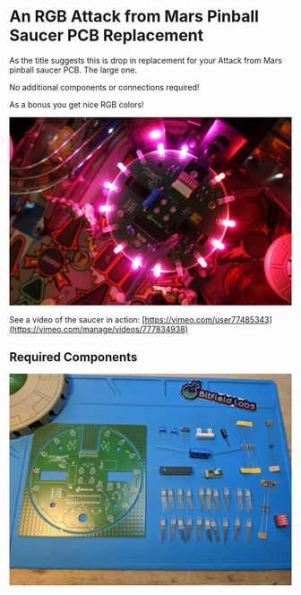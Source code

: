 # An RGB Attack from Mars Pinball Saucer PCB Replacement
As the title suggests this is drop in replacement for your Attack from Mars pinball saucer PCB. The large one.

No additional components or connections required!

As a bonus you get nice RGB colors!

![mounted pcb](https://github.com/bitfieldlabs/afm_saucer/blob/master/pictures/pcb_mounted.JPG)

See a video of the saucer in action: [https://vimeo.com/user77485343](https://vimeo.com/manage/videos/777834938)

## Required Components
![components](https://github.com/bitfieldlabs/afm_saucer/blob/master/pictures/components.jpg)
